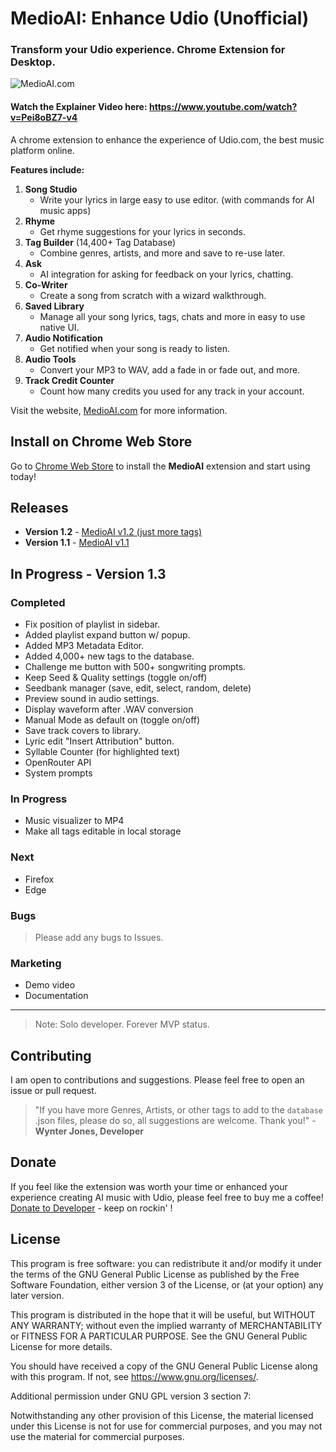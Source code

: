 # MedioAI: Enhance Udio (Unofficial)

### Transform your Udio experience. Chrome Extension for Desktop.

![MedioAI.com](https://github.com/WynterJones/MedioAI-for-Udio/blob/main/app/images/banner.png)

#### Watch the Explainer Video here: https://www.youtube.com/watch?v=Pei8oBZ7-v4

A chrome extension to enhance the experience of Udio.com, the best music platform online.

**Features include:**

1. **Song Studio**
   - Write your lyrics in large easy to use editor. (with commands for AI music apps)
2. **Rhyme**
   - Get rhyme suggestions for your lyrics in seconds.
3. **Tag Builder** (14,400+ Tag Database)
   - Combine genres, artists, and more and save to re-use later.
4. **Ask**
   - AI integration for asking for feedback on your lyrics, chatting.
5. **Co-Writer**
   - Create a song from scratch with a wizard walkthrough.
6. **Saved Library**
   - Manage all your song lyrics, tags, chats and more in easy to use native UI.
7. **Audio Notification**
   - Get notified when your song is ready to listen.
8. **Audio Tools**
   - Convert your MP3 to WAV, add a fade in or fade out, and more.
9. **Track Credit Counter**
   - Count how many credits you used for any track in your account.

Visit the website, [MedioAI.com](https://www.medioai.com) for more information.

## Install on Chrome Web Store

Go to [Chrome Web Store](https://chromewebstore.google.com/detail/me-dio/gkajdljokjallnlfkibjoiolndccinoi) to install the **MedioAI** extension and start using today!

## Releases

- **Version 1.2** - [MedioAI v1.2 (just more tags)](https://github.com/WynterJones/MedioAI-for-Udio/releases/tag/v1.2)
- **Version 1.1** - [MedioAI v1.1](https://github.com/WynterJones/MedioAI-for-Udio/releases/tag/v1.1)

## In Progress - **Version 1.3**

### Completed

- Fix position of playlist in sidebar.
- Added playlist expand button w/ popup.
- Added MP3 Metadata Editor.
- Added 4,000+ new tags to the database.
- Challenge me button with 500+ songwriting prompts.
- Keep Seed & Quality settings (toggle on/off)
- Seedbank manager (save, edit, select, random, delete)
- Preview sound in audio settings.
- Display waveform after .WAV conversion
- Manual Mode as default on (toggle on/off)
- Save track covers to library.
- Lyric edit "Insert Attribution" button.
- Syllable Counter (for highlighted text)
- OpenRouter API
- System prompts

### In Progress

- Music visualizer to MP4
- Make all tags editable in local storage

### Next

- Firefox
- Edge

### Bugs

> Please add any bugs to Issues.

### Marketing

- Demo video
- Documentation

---

> Note: Solo developer. Forever MVP status.

## Contributing

I am open to contributions and suggestions. Please feel free to open an issue or pull request.

> "If you have more Genres, Artists, or other tags to add to the `database` .json files, please do so, all suggestions are welcome. Thank you!" - **Wynter Jones, Developer**

## Donate

If you feel like the extension was worth your time or enhanced your experience creating AI music with Udio, please feel free to buy me a coffee! [Donate to Developer](https://buymeacoffee.com/wyntera) - keep on rockin' !

## License

This program is free software: you can redistribute it and/or modify
it under the terms of the GNU General Public License as published by
the Free Software Foundation, either version 3 of the License, or
(at your option) any later version.

This program is distributed in the hope that it will be useful,
but WITHOUT ANY WARRANTY; without even the implied warranty of
MERCHANTABILITY or FITNESS FOR A PARTICULAR PURPOSE. See the
GNU General Public License for more details.

You should have received a copy of the GNU General Public License
along with this program. If not, see <https://www.gnu.org/licenses/>.

Additional permission under GNU GPL version 3 section 7:

Notwithstanding any other provision of this License, the material
licensed under this License is not for use for commercial purposes,
and you may not use the material for commercial purposes.
